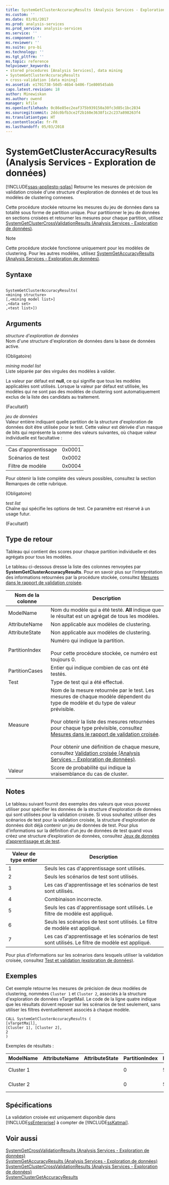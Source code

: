 ```yaml
---
title: SystemGetClusterAccuracyResults (Analysis Services - Exploration de données) | Documents Microsoft
ms.custom: ''
ms.date: 03/01/2017
ms.prod: analysis-services
ms.prod_service: analysis-services
ms.service: ''
ms.component: ''
ms.reviewer: ''
ms.suite: pro-bi
ms.technology: ''
ms.tgt_pltfrm: ''
ms.topic: reference
helpviewer_keywords:
- stored procedures [Analysis Services], data mining
- SystemGetClusterAccuracyResults
- cross-validation [data mining]
ms.assetid: e1701738-50d5-46b4-b406-f1e800545abb
caps.latest.revision: 18
author: Minewiskan
ms.author: owend
manager: kfile
ms.openlocfilehash: 0c86e85ec2eaf375b939150a30fc3d85c1bc2834
ms.sourcegitcommit: 2ddc0bfb3ce2f2b160e3638f1c2c237a898263f4
ms.translationtype: HT
ms.contentlocale: fr-FR
ms.lasthandoff: 05/03/2018
---
```

# <a name="systemgetclusteraccuracyresults-analysis-services---data-mining"></a>SystemGetClusterAccuracyResults (Analysis Services - Exploration de données)
[!INCLUDE[ssas-appliesto-sqlas](../../includes/ssas-appliesto-sqlas.md)]
  Retourne les mesures de précision de validation croisée d'une structure d'exploration de données et de tous les modèles de clustering connexes.  
  
 Cette procédure stockée retourne les mesures du jeu de données dans sa totalité sous forme de partition unique. Pour partitionner le jeu de données en sections croisées et retourner les mesures pour chaque partition, utilisez [SystemGetClusterCrossValidationResults &#40;Analysis Services - Exploration de données&#41;](../../analysis-services/data-mining/systemgetclustercrossvalidationresults-analysis-services-data-mining.md).  
  
> [!NOTE]  
>  Cette procédure stockée fonctionne uniquement pour les modèles de clustering. Pour les autres modèles, utilisez [SystemGetAccuracyResults &#40;Analysis Services - Exploration de données&#41;](../../analysis-services/data-mining/systemgetaccuracyresults-analysis-services-data-mining.md).  
  
## <a name="syntax"></a>Syntaxe  
  
```  
  
SystemGetClusterAccuracyResults(  
<mining structure>   
[,<mining model list>]  
,<data set>  
,<test list>])  
```  
  
## <a name="arguments"></a>Arguments  
 *structure d'exploration de données*  
 Nom d'une structure d'exploration de données dans la base de données active.  
  
 (Obligatoire)  
  
 *mining model list*  
 Liste séparée par des virgules des modèles à valider.  
  
 La valeur par défaut est **null**, ce qui signifie que tous les modèles applicables sont utilisés. Lorsque la valeur par défaut est utilisée, les modèles qui ne sont pas des modèles de clustering sont automatiquement exclus de la liste des candidats au traitement.  
  
 (Facultatif)  
  
 *jeu de données*  
 Valeur entière indiquant quelle partition de la structure d'exploration de données doit être utilisée pour le test. Cette valeur est dérivée d'un masque de bits qui représente la somme des valeurs suivantes, où chaque valeur individuelle est facultative :  
  
|||  
|-|-|  
|Cas d'apprentissage|0x0001|  
|Scénarios de test|0x0002|  
|Filtre de modèle|0x0004|  
  
 Pour obtenir la liste complète des valeurs possibles, consultez la section Remarques de cette rubrique.  
  
 (Obligatoire)  
  
 *test list*  
 Chaîne qui spécifie les options de test. Ce paramètre est réservé à un usage futur.  
  
 (Facultatif)  
  
## <a name="return-type"></a>Type de retour  
 Tableau qui contient des scores pour chaque partition individuelle et des agrégats pour tous les modèles.  
  
 Le tableau ci-dessous dresse la liste des colonnes renvoyées par **SystemGetClusterAccuracyResults**. Pour en savoir plus sur l’interprétation des informations retournées par la procédure stockée, consultez [Mesures dans le rapport de validation croisée](../../analysis-services/data-mining/measures-in-the-cross-validation-report.md).  
  
|Nom de la colonne| Description|  
|-----------------|-----------------|  
|ModelName|Nom du modèle qui a été testé. **All** indique que le résultat est un agrégat de tous les modèles.|  
|AttributeName|Non applicable aux modèles de clustering.|  
|AttributeState|Non applicable aux modèles de clustering.|  
|PartitionIndex|Numéro qui indique la partition.<br /><br /> Pour cette procédure stockée, ce numéro est toujours 0.|  
|PartitionCases|Entier qui indique combien de cas ont été testés.|  
|Test|Type de test qui a été effectué.|  
|Measure|Nom de la mesure retournée par le test. Les mesures de chaque modèle dépendent du type de modèle et du type de valeur prévisible.<br /><br /> Pour obtenir la liste des mesures retournées pour chaque type prévisible, consultez [Mesures dans le rapport de validation croisée](../../analysis-services/data-mining/measures-in-the-cross-validation-report.md).<br /><br /> Pour obtenir une définition de chaque mesure, consultez [Validation croisée &#40;Analysis Services - Exploration de données&#41;](../../analysis-services/data-mining/cross-validation-analysis-services-data-mining.md).|  
|Valeur|Score de probabilité qui indique la vraisemblance du cas de cluster.|  
  
## <a name="remarks"></a>Notes  
 Le tableau suivant fournit des exemples des valeurs que vous pouvez utiliser pour spécifier les données de la structure d'exploration de données qui sont utilisées pour la validation croisée. Si vous souhaitez utiliser des scénarios de test pour la validation croisée, la structure d'exploration de données doit déjà contenir un jeu de données de test. Pour plus d’informations sur la définition d’un jeu de données de test quand vous créez une structure d’exploration de données, consultez [Jeux de données d’apprentissage et de test](../../analysis-services/data-mining/training-and-testing-data-sets.md).  
  
|Valeur de type entier| Description|  
|-------------------|-----------------|  
|1|Seuls les cas d'apprentissage sont utilisés.|  
|2|Seuls les scénarios de test sont utilisés.|  
|3|Les cas d'apprentissage et les scénarios de test sont utilisés.|  
|4|Combinaison incorrecte.|  
|5|Seuls les cas d'apprentissage sont utilisés. Le filtre de modèle est appliqué.|  
|6|Seuls les scénarios de test sont utilisés. Le filtre de modèle est appliqué.|  
|7|Les cas d'apprentissage et les scénarios de test sont utilisés. Le filtre de modèle est appliqué.|  
  
 Pour plus d’informations sur les scénarios dans lesquels utiliser la validation croisée, consultez [Test et validation &#40;exploration de données&#41;](../../analysis-services/data-mining/testing-and-validation-data-mining.md).  
  
## <a name="examples"></a>Exemples  
 Cet exemple retourne les mesures de précision de deux modèles de clustering, nommées `Cluster 1` et `Cluster 2`, associés à la structure d'exploration de données vTargetMail. Le code de la ligne quatre indique que les résultats doivent reposer sur les scénarios de test seulement, sans utiliser les filtres éventuellement associés à chaque modèle.  
  
```  
CALL SystemGetClusterAccuracyResults (  
[vTargetMail],  
[Cluster 1], [Cluster 2],  
2  
)  
```  
  
 Exemples de résultats :  
  
|ModelName|AttributeName|AttributeState|PartitionIndex|PartitionSize|Test|Mesure|Valeur|  
|---------------|-------------------|--------------------|--------------------|-------------------|----------|-------------|-----------|  
|Cluster 1|||0|5545|Clustering|Probabilité de cas|0.796514342249313|  
|Cluster 2|||0|5545|Clustering|Probabilité de cas|0.732122471228572|  
  
## <a name="requirements"></a>Spécifications  
 La validation croisée est uniquement disponible dans [!INCLUDE[ssEnterprise](../../includes/ssenterprise-md.md)] à compter de [!INCLUDE[ssKatmai](../../includes/sskatmai-md.md)].  
  
## <a name="see-also"></a>Voir aussi  
 [SystemGetCrossValidationResults &#40;Analysis Services - Exploration de données&#41;](../../analysis-services/data-mining/systemgetcrossvalidationresults-analysis-services-data-mining.md)   
 [SystemGetAccuracyResults &#40;Analysis Services - Exploration de données&#41;](../../analysis-services/data-mining/systemgetaccuracyresults-analysis-services-data-mining.md)   
 [SystemGetClusterCrossValidationResults &#40;Analysis Services - Exploration de données&#41;](../../analysis-services/data-mining/systemgetclustercrossvalidationresults-analysis-services-data-mining.md)   
 [SystemClusterGetAccuracyResults](../../analysis-services/data-mining/systemgetclusteraccuracyresults-analysis-services-data-mining.md)  
  
  
